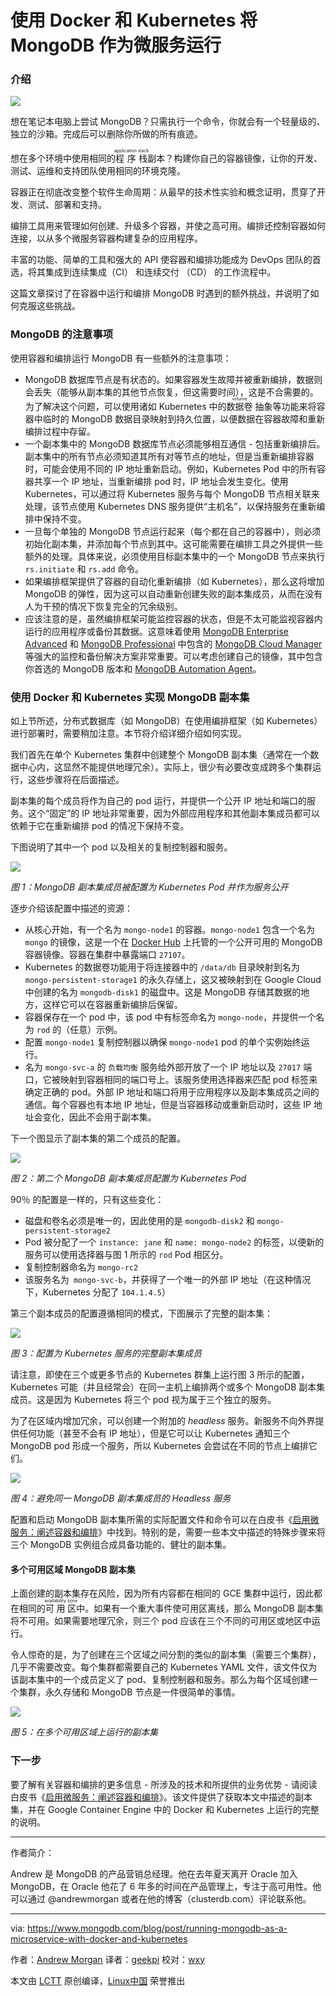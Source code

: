 使用 Docker 和 Kubernetes 将 MongoDB 作为微服务运行
===================

### 介绍

![](https://webassets.mongodb.com/_com_assets/cms/bigstock-cargo-containers-96277130-377cd07c2b.jpg)

想在笔记本电脑上尝试 MongoDB？只需执行一个命令，你就会有一个轻量级的、独立的沙箱。完成后可以删除你所做的所有痕迹。

想在多个环境中使用相同的<ruby>程序栈<rt>application stack</rt></ruby>副本？构建你自己的容器镜像，让你的开发、测试、运维和支持团队使用相同的环境克隆。

容器正在彻底改变整个软件生命周期：从最早的技术性实验和概念证明，贯穿了开发、测试、部署和支持。

编排工具用来管理如何创建、升级多个容器，并使之高可用。编排还控制容器如何连接，以从多个微服务容器构建复杂的应用程序。

丰富的功能、简单的工具和强大的 API 使容器和编排功能成为 DevOps 团队的首选，将其集成到连续集成（CI） 和连续交付 （CD） 的工作流程中。

这篇文章探讨了在容器中运行和编排 MongoDB 时遇到的额外挑战，并说明了如何克服这些挑战。

### MongoDB 的注意事项

使用容器和编排运行 MongoDB 有一些额外的注意事项：

*   MongoDB 数据库节点是有状态的。如果容器发生故障并被重新编排，数据则会丢失（能够从副本集的其他节点恢复，但这需要时间），这是不合需要的。为了解决这个问题，可以使用诸如 Kubernetes 中的<ruby>数据卷<rt>volume</rt></ruby> 抽象等功能来将容器中临时的 MongoDB 数据目录映射到持久位置，以便数据在容器故障和重新编排过程中存留。
*   一个副本集中的 MongoDB 数据库节点必须能够相互通信 - 包括重新编排后。副本集中的所有节点必须知道其所有对等节点的地址，但是当重新编排容器时，可能会使用不同的 IP 地址重新启动。例如，Kubernetes Pod 中的所有容器共享一个 IP 地址，当重新编排 pod 时，IP 地址会发生变化。使用 Kubernetes，可以通过将 Kubernetes 服务与每个 MongoDB 节点相关联来处理，该节点使用 Kubernetes DNS 服务提供“主机名”，以保持服务在重新编排中保持不变。
*   一旦每个单独的 MongoDB 节点运行起来（每个都在自己的容器中），则必须初始化副本集，并添加每个节点到其中。这可能需要在编排工具之外提供一些额外的处理。具体来说，必须使用目标副本集中的一个 MongoDB 节点来执行 `rs.initiate` 和 `rs.add` 命令。
*  如果编排框架提供了容器的自动化重新编排（如 Kubernetes），那么这将增加 MongoDB 的弹性，因为这可以自动重新创建失败的副本集成员，从而在没有人为干预的情况下恢复完全的冗余级别。
*   应该注意的是，虽然编排框架可能监控容器的状态，但是不太可能监视容器内运行的应用程序或备份其数据。这意味着使用 [MongoDB Enterprise Advanced][2] 和 [MongoDB Professional][3] 中包含的 [MongoDB Cloud Manager][1] 等强大的监控和备份解决方案非常重要。可以考虑创建自己的镜像，其中包含你首选的 MongoDB 版本和 [MongoDB Automation Agent][4]。

### 使用 Docker 和 Kubernetes 实现 MongoDB 副本集

如上节所述，分布式数据库（如 MongoDB）在使用编排框架（如 Kubernetes）进行部署时，需要稍加注意。本节将介绍详细介绍如何实现。

我们首先在单个 Kubernetes 集群中创建整个 MongoDB 副本集（通常在一个数据中心内，这显然不能提供地理冗余）。实际上，很少有必要改变成跨多个集群运行，这些步骤将在后面描述。

副本集的每个成员将作为自己的 pod 运行，并提供一个公开 IP 地址和端口的服务。这个“固定”的 IP 地址非常重要，因为外部应用程序和其他副本集成员都可以依赖于它在重新编排 pod 的情况下保持不变。

下图说明了其中一个 pod 以及相关的复制控制器和服务。

![](https://webassets.mongodb.com/_com_assets/cms/image04-0b13b8ba36.png)

*图 1：MongoDB 副本集成员被配置为 Kubernetes Pod 并作为服务公开*

逐步介绍该配置中描述的资源：

*   从核心开始，有一个名为 `mongo-node1` 的容器。`mongo-node1` 包含一个名为 `mongo` 的镜像，这是一个在 [Docker Hub][5] 上托管的一个公开可用的 MongoDB 容器镜像。容器在集群中暴露端口 `27107`。
*   Kubernetes  的数据卷功能用于将连接器中的 `/data/db` 目录映射到名为 `mongo-persistent-storage1` 的永久存储上，这又被映射到在 Google Cloud 中创建的名为 `mongodb-disk1` 的磁盘中。这是 MongoDB 存储其数据的地方，这样它可以在容器重新编排后保留。
*   容器保存在一个 pod 中，该 pod 中有标签命名为 `mongo-node`，并提供一个名为 `rod` 的（任意）示例。
*   配置 `mongo-node1` 复制控制器以确保 `mongo-node1` pod 的单个实例始终运行。
*   名为 `mongo-svc-a` 的 `负载均衡` 服务给外部开放了一个 IP 地址以及 `27017` 端口，它被映射到容器相同的端口号上。该服务使用选择器来匹配 pod 标签来确定正确的 pod。外部 IP 地址和端口将用于应用程序以及副本集成员之间的通信。每个容器也有本地 IP 地址，但是当容器移动或重新启动时，这些 IP 地址会变化，因此不会用于副本集。

下一个图显示了副本集的第二个成员的配置。

![](https://webassets.mongodb.com/_com_assets/cms/image00-f5bc4ecaf8.png)

*图 2：第二个 MongoDB 副本集成员配置为 Kubernetes Pod*

90％ 的配置是一样的，只有这些变化：

*   磁盘和卷名必须是唯一的，因此使用的是 `mongodb-disk2` 和 `mongo-persistent-storage2`
*   Pod 被分配了一个 `instance: jane` 和 `name: mongo-node2` 的标签，以便新的服务可以使用选择器与图 1 所示的 `rod` Pod 相区分。
*   复制控制器命名为 `mongo-rc2`
*   该服务名为` mongo-svc-b`，并获得了一个唯一的外部 IP 地址（在这种情况下，Kubernetes 分配了 `104.1.4.5`）

第三个副本成员的配置遵循相同的模式，下图展示了完整的副本集：

![](https://webassets.mongodb.com/_com_assets/cms/image01-b1896be8f6.png)

*图 3：配置为 Kubernetes 服务的完整副本集成员*

请注意，即使在三个或更多节点的 Kubernetes 群集上运行图 3 所示的配置，Kubernetes 可能（并且经常会）在同一主机上编排两个或多个 MongoDB 副本集成员。这是因为 Kubernetes 将三个 pod 视为属于三个独立的服务。

为了在区域内增加冗余，可以创建一个附加的 _headless_ 服务。新服务不向外界提供任何功能（甚至不会有 IP 地址），但是它可以让 Kubernetes 通知三个 MongoDB pod 形成一个服务，所以 Kubernetes 会尝试在不同的节点上编排它们。

![](https://webassets.mongodb.com/_com_assets/cms/image02-5769db88c4.png)

*图 4：避免同一 MongoDB 副本集成员的 Headless 服务*

配置和启动 MongoDB 副本集所需的实际配置文件和命令可以在白皮书《[启用微服务：阐述容器和编排][7]》中找到。特别的是，需要一些本文中描述的特殊步骤来将三个 MongoDB 实例组合成具备功能的、健壮的副本集。

#### 多个可用区域 MongoDB 副本集

上面创建的副本集存在风险，因为所有内容都在相同的 GCE 集群中运行，因此都在相同的<ruby>可用区<rt>availability zone</rt></ruby>中。如果有一个重大事件使可用区离线，那么 MongoDB 副本集将不可用。如果需要地理冗余，则三个 pod 应该在三个不同的可用区或地区中运行。

令人惊奇的是，为了创建在三个区域之间分割的类似的副本集（需要三个集群），几乎不需要改变。每个集群都需要自己的 Kubernetes YAML 文件，该文件仅为该副本集中的一个成员定义了 pod、复制控制器和服务。那么为每个区域创建一个集群，永久存储和 MongoDB 节点是一件很简单的事情。

![](https://webassets.mongodb.com/_com_assets/cms/image03-d16cbbfe42.png)

*图 5：在多个可用区域上运行的副本集*

### 下一步

要了解有关容器和编排的更多信息 - 所涉及的技术和所提供的业务优势 - 请阅读白皮书《[启用微服务：阐述容器和编排][7]》。该文件提供了获取本文中描述的副本集，并在 Google Container Engine 中的 Docker 和 Kubernetes 上运行的完整的说明。

--------------------------------------------------------------------------------

作者简介：

Andrew 是 MongoDB 的产品营销总经理。他在去年夏天离开 Oracle 加入 MongoDB，在 Oracle 他花了 6 年多的时间在产品管理上，专注于高可用性。他可以通过 @andrewmorgan 或者在他的博客（clusterdb.com）评论联系他。

-------

via: https://www.mongodb.com/blog/post/running-mongodb-as-a-microservice-with-docker-and-kubernetes

作者：[Andrew Morgan][a]
译者：[geekpi](https://github.com/geekpi)
校对：[wxy](https://github.com/wxy)

本文由 [LCTT](https://github.com/LCTT/TranslateProject) 原创编译，[Linux中国](https://linux.cn/) 荣誉推出

[a]:http://www.clusterdb.com/
[1]:https://www.mongodb.com/cloud/
[2]:https://www.mongodb.com/products/mongodb-enterprise-advanced
[3]:https://www.mongodb.com/products/mongodb-professional
[4]:https://docs.cloud.mongodb.com/tutorial/nav/install-automation-agent/
[5]:https://hub.docker.com/_/mongo/
[6]:https://www.mongodb.com/collateral/microservices-containers-and-orchestration-explained?jmp=inline
[7]:https://www.mongodb.com/collateral/microservices-containers-and-orchestration-explained
[8]:https://www.mongodb.com/collateral/microservices-containers-and-orchestration-explained
